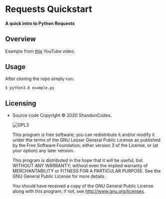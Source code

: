 # Requests Quickstart

#### A quick intro to Python Requests

## Overview
Example from [this](https://youtu.be/Pi8SoUZdgX4) YouTube video.

## Usage
After cloning the repo simply run:

```
$ python3.8 example.py
```

## Licensing

- Source code Copyright &copy; 2020 ShandonCodes.

  ![GPL3](https://www.gnu.org/graphics/lgplv3-147x51.png)

  This program is free software; you can redistribute it and/or modify it under the terms of the GNU Lesser General Public License as published by the Free Software Foundation; either version 3 of the License, or (at your option) any later version.

  This program is distributed in the hope that it will be useful, but WITHOUT ANY WARRANTY; without even the implied warranty of MERCHANTABILITY or FITNESS FOR A PARTICULAR PURPOSE. See the GNU General Public License for more details.

  You should have received a copy of the GNU General Public License along with this program; if not, see <http://www.gnu.org/licenses>.


